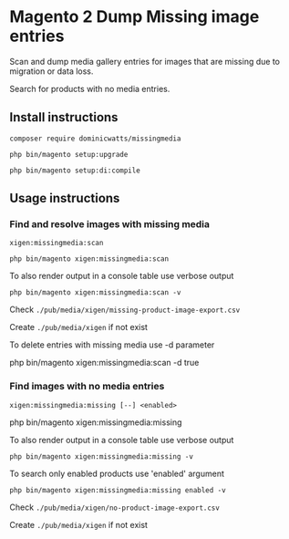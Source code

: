 # Magento 2 Dump Missing image entries

Scan and dump media gallery entries for images that are missing due to migration or data loss.

Search for products with no media entries.

## Install instructions

    composer require dominicwatts/missingmedia

    php bin/magento setup:upgrade

    php bin/magento setup:di:compile

## Usage instructions

### Find and resolve images with missing media

    xigen:missingmedia:scan

    php bin/magento xigen:missingmedia:scan

To also render output in a console table use verbose output

    php bin/magento xigen:missingmedia:scan -v 

Check `./pub/media/xigen/missing-product-image-export.csv`

Create `./pub/media/xigen` if not exist

To delete entries with missing media use -d parameter

php bin/magento xigen:missingmedia:scan -d true

###  Find images with no media entries

    xigen:missingmedia:missing [--] <enabled>

php bin/magento xigen:missingmedia:missing

To also render output in a console table use verbose output

    php bin/magento xigen:missingmedia:missing -v 
    
To search only enabled products use 'enabled' argument

    php bin/magento xigen:missingmedia:missing enabled -v

Check `./pub/media/xigen/no-product-image-export.csv`

Create `./pub/media/xigen` if not exist